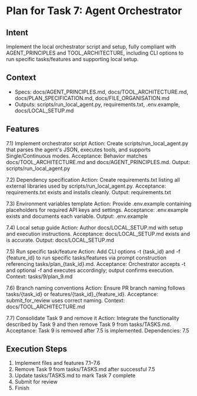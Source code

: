 # Plan for Task 7: Agent Orchestrator

## Intent
Implement the local orchestrator script and setup, fully compliant with AGENT_PRINCIPLES and TOOL_ARCHITECTURE, including CLI options to run specific tasks/features and supporting local setup.

## Context
- Specs: docs/AGENT_PRINCIPLES.md, docs/TOOL_ARCHITECTURE.md, docs/PLAN_SPECIFICATION.md, docs/FILE_ORGANISATION.md
- Outputs: scripts/run_local_agent.py, requirements.txt, .env.example, docs/LOCAL_SETUP.md

## Features
7.1) Implement orchestrator script
   Action: Create scripts/run_local_agent.py that parses the agent's JSON, executes tools, and supports Single/Continuous modes.
   Acceptance: Behavior matches docs/TOOL_ARCHITECTURE.md and docs/AGENT_PRINCIPLES.md.
   Output: scripts/run_local_agent.py

7.2) Dependency specification
   Action: Create requirements.txt listing all external libraries used by scripts/run_local_agent.py.
   Acceptance: requirements.txt exists and installs cleanly.
   Output: requirements.txt

7.3) Environment variables template
   Action: Provide .env.example containing placeholders for required API keys and settings.
   Acceptance: .env.example exists and documents each variable.
   Output: .env.example

7.4) Local setup guide
   Action: Author docs/LOCAL_SETUP.md with setup and execution instructions.
   Acceptance: docs/LOCAL_SETUP.md exists and is accurate.
   Output: docs/LOCAL_SETUP.md

7.5) Run specific task/feature
   Action: Add CLI options -t {task_id} and -f {feature_id} to run specific tasks/features via prompt construction referencing tasks/plan_{task_id}.md.
   Acceptance: Orchestrator accepts -t and optional -f and executes accordingly; output confirms execution.
   Context: tasks/9/plan_9.md

7.6) Branch naming conventions
   Action: Ensure PR branch naming follows tasks/{task_id} or features/{task_id}_{feature_id}.
   Acceptance: submit_for_review uses correct naming.
   Context: docs/TOOL_ARCHITECTURE.md

7.7) Consolidate Task 9 and remove it
   Action: Integrate the functionality described by Task 9 and then remove Task 9 from tasks/TASKS.md.
   Acceptance: Task 9 is removed after 7.5 is implemented.
   Dependencies: 7.5

## Execution Steps
1) Implement files and features 7.1–7.6
2) Remove Task 9 from tasks/TASKS.md after successful 7.5
3) Update tasks/TASKS.md to mark Task 7 complete
4) Submit for review
5) Finish

